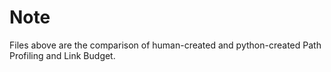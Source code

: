 # Note
Files above are the comparison of human-created and python-created Path Profiling and Link Budget.
